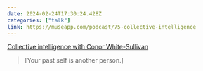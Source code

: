 ```yaml
---
date: 2024-02-24T17:30:24.428Z
categories: ["talk"]
link: https://museapp.com/podcast/75-collective-intelligence
---
```

[Collective intelligence with Conor White-Sullivan](https://museapp.com/podcast/75-collective-intelligence)

> [Your past self is another person.]
